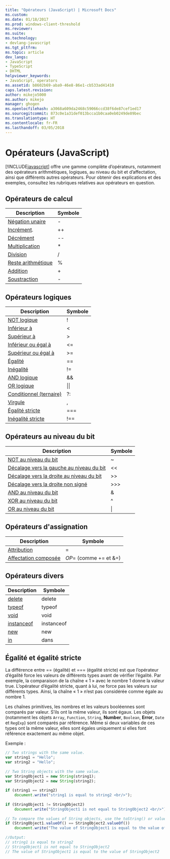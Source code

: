 ```yaml
---
title: "Opérateurs (JavaScript) | Microsoft Docs"
ms.custom: 
ms.date: 01/18/2017
ms.prod: windows-client-threshold
ms.reviewer: 
ms.suite: 
ms.technology:
- devlang-javascript
ms.tgt_pltfrm: 
ms.topic: article
dev_langs:
- JavaScript
- TypeScript
- DHTML
helpviewer_keywords:
- JavaScript, operators
ms.assetid: b8602b69-aba9-46e8-86e1-cb533ad41410
caps.latest.revision: 
author: mikejo5000
ms.author: mikejo
manager: ghogen
ms.openlocfilehash: a3068a609da2468c59066ccd38f6de87cef1ed17
ms.sourcegitcommit: 873c0e1a31def013bcca1b0caa0eb0249de89bec
ms.translationtype: HT
ms.contentlocale: fr-FR
ms.lasthandoff: 03/05/2018
---
```

# <a name="operators-javascript"></a>Opérateurs (JavaScript)
[!INCLUDE[javascript](../javascript/includes/javascript-md.md)] offre une gamme complète d’opérateurs, notamment des opérateurs arithmétiques, logiques, au niveau du bit et d’affectation, ainsi que différents autres opérateurs. Pour obtenir des explications et des exemples, consultez les rubriques relatives aux opérateurs en question.  
  
## <a name="computational-operators"></a>Opérateurs de calcul  
  
|Description|Symbole|  
|-----------------|------------|  
|[Négation unaire](../javascript/reference/subtraction-operator-decrement-javascript.md)|-|  
|[Incrément](../javascript/reference/increment-and-decrement-operators-javascript.md).|++|  
|[Décrément](../javascript/reference/increment-and-decrement-operators-javascript.md)|--|  
|[Multiplication](../javascript/reference/multiplication-operator-decrement-javascript.md)|*|  
|[Division](../javascript/reference/division-operator-decrement-javascript.md)|/|  
|[Reste arithmétique](../javascript/reference/modulus-operator-decrementjavascript.md)|%|  
|[Addition](../javascript/reference/addition-operator-decrement-javascript.md)|+|  
|[Soustraction](../javascript/reference/subtraction-operator-decrement-javascript.md)|-|  
  
## <a name="logical-operators"></a>Opérateurs logiques  
  
|Description|Symbole|  
|-----------------|------------|  
|[NOT logique](../javascript/reference/logical-not-operator-decrement-exclpt-javascript.md)|!|  
|[Inférieur à](../javascript/reference/comparison-operators-javascript.md)|\<|  
|[Supérieur à](../javascript/reference/comparison-operators-javascript.md)|>|  
|[Inférieur ou égal à](../javascript/reference/comparison-operators-javascript.md)|\<=|  
|[Supérieur ou égal à](../javascript/reference/comparison-operators-javascript.md)|>=|  
|[Égalité](../javascript/reference/comparison-operators-javascript.md)|==|  
|[Inégalité](../javascript/reference/comparison-operators-javascript.md)|!=|  
|[AND logique](../javascript/reference/logical-and-operator-decrement-javascript.md)|&&|  
|[OR logique](../javascript/reference/logical-or-operator-decrement-javascript.md)|&#124;&#124;|  
|[Conditionnel (ternaire)](../javascript/reference/conditional-ternary-operator-decrement-javascript.md)|?:|  
|[Virgule](../javascript/reference/comma-operator-decrement-javascript.md)|,|  
|[Égalité stricte](../javascript/reference/comparison-operators-javascript.md)|===|  
|[Inégalité stricte](../javascript/reference/comparison-operators-javascript.md)|!==|  
  
## <a name="bitwise-operators"></a>Opérateurs au niveau du bit  
  
|Description|Symbole|  
|-----------------|------------|  
|[NOT au niveau du bit](../javascript/reference/bitwise-not-operator-decrement-tilde-javascript.md)|~|  
|[Décalage vers la gauche au niveau du bit](../javascript/reference/bitwise-left-shift-operator-decrement-javascript.md)|<\<|  
|[Décalage vers la droite au niveau du bit](../javascript/reference/bitwise-right-shift-operator-decrement-javascript.md)|>>|  
|[Décalage vers la droite non signé](../javascript/reference/unsigned-right-shift-operator-decrement-javascript.md)|>>>|  
|[AND au niveau du bit](../javascript/reference/bitwise-and-operator-decrement-javascript.md)|&|  
|[XOR au niveau du bit](../javascript/reference/bitwise-xor-operator-decrement-hat-javascript.md)|^|  
|[OR au niveau du bit](../javascript/reference/bitwise-or-operator-decrement-javascript.md)|&#124;|  
  
## <a name="assignment-operators"></a>Opérateurs d'assignation  
  
|Description|Symbole|  
|-----------------|------------|  
|[Attribution](../javascript/reference/assignment-operator-decrement-equal-javascript.md)|=|  
|[Affectation composée](../javascript/reference/compound-assignment-operators-javascript.md)|*OP*= (comme += et &=)|  
  
## <a name="miscellaneous-operators"></a>Opérateurs divers  
  
|Description|Symbole|  
|-----------------|------------|  
|[delete](../javascript/reference/delete-operator-decrementjavascript.md)|delete|  
|[typeof](../javascript/reference/typeof-operator-decrementjavascript.md)|typeof|  
|[void](../javascript/reference/void-operator-decrementjavascript.md)|void|  
|[instanceof](../javascript/reference/instanceof-operator-decrementjavascript.md)|instanceof|  
|[new](../javascript/reference/new-operator-decrementjavascript.md)|new|  
|[in](../javascript/reference/in-operator-decrementjavascript.md)|dans|  
  
## <a name="equality-and-strict-equality"></a>Égalité et égalité stricte  
 La différence entre == (égalité) et === (égalité stricte) est que l’opérateur d’égalité force les valeurs de différents types avant de vérifier l’égalité. Par exemple, la comparaison de la chaîne « 1 » avec le nombre 1 donne la valeur true. L’opérateur d’égalité stricte, quant à lui, ne force pas les valeurs sur différents types. Ainsi, la chaîne « 1 » n’est pas considérée comme égale au nombre 1.  
  
 Les chaînes primitives, les nombres et les valeurs booléennes sont comparés par valeur. S’ils ont la même valeur, ils sont égaux. Les objets (notamment les objets `Array`, `Function`, `String`, **Number**, `Boolean`, **Error**, `Date` et `RegExp`) sont comparés par référence. Même si deux variables de ces types ont la même valeur, elles sont égales uniquement si elles font référence exactement au même objet.  
  
 Exemple :  
  
```JavaScript  
// Two strings with the same value.  
var string1 = "Hello";  
var string2 = "Hello";  
  
// Two String objects with the same value.  
var StringObject1 = new String(string1);  
var StringObject2 = new String(string2);  
  
if (string1 == string2)  
    document.write("string1 is equal to string2 <br/>");  
  
if (StringObject1 != StringObject2)  
    document.write("StringObject1 is not equal to StringObject2 <br/>");  
  
// To compare the values of String objects, use the toString() or valueOf() methods.  
if (StringObject1.valueOf() == StringObject2.valueOf())  
    document.write("The value of StringObject1 is equal to the value of StringObject2");  
  
//Output:  
// string1 is equal to string2   
// StringObject1 is not equal to StringObject2   
// The value of StringObject1 is equal to the value of StringObject2  
  
```